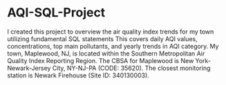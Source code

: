 # AQI-SQL-Project

I created this project to overview the air quality index trends for my town utilizing fundamental SQL statements This covers daily AQI values, concentrations, top main pollutants, and yearly trends in AQI category. My town, Maplewood, NJ,  is located within the  Southern Metropolitan Air Quality Index Reporting Region. The CBSA for Maplewood is New York-Newark-Jersey City, NY-NJ-PA (CODE: 35620). The closest monitoring station is Newark Firehouse (Site ID: 340130003). 


